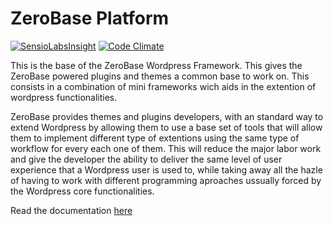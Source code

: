ZeroBase Platform
=================

[![SensioLabsInsight](https://insight.sensiolabs.com/projects/cfec1da2-f9e8-4933-a134-4e9242c9ef2a/small.png)](https://insight.sensiolabs.com/projects/cfec1da2-f9e8-4933-a134-4e9242c9ef2a)
[![Code Climate](https://codeclimate.com/github/rdeeb/ZeroBase-Platform/badges/gpa.svg)](https://codeclimate.com/github/rdeeb/ZeroBase-Platform)

This is the base of the ZeroBase Wordpress Framework. This gives the ZeroBase powered plugins and themes a common base to work on. This consists in a combination of mini frameworks wich aids in the extention of wordpress functionalities.

ZeroBase provides themes and plugins developers, with an standard way to extend Wordpress by allowing them to use a base set of tools that will allow them to implement different type of extentions using the same type of workflow for every each one of them. This will reduce the major labor work and give the developer the ability to deliver the same level of user experience that a Wordpress user is used to, while taking away all the hazle of having to work with different programming aproaches ussually forced by the Wordpress core functionalities.

Read the documentation [here](https://github.com/rdeeb/ZeroBase-Platform/blob/develop/docs/index.md)
